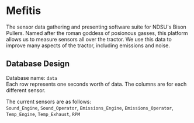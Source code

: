 # Mefitis

The sensor data gathering and presenting software suite for NDSU's Bison Pullers. Named after the 
roman goddess of posionous gasses, this platform allows us to measure sensors all over the tractor.
We use this data to improve many aspects of the tractor, including emissions and noise.

## Database Design

Database name: `data`  
Each row represents one seconds worth of data. The columns are for each different sensor.

The current sensors are as follows:  
`Sound_Engine`, `Sound_Operator`, `Emissions_Engine`, `Emissions_Operator`, `Temp_Engine`, `Temp_Exhaust`, `RPM`

